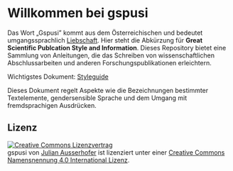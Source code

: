 # Willkommen bei gspusi

Das Wort „Gspusi” kommt aus dem Österreichischen und bedeutet umgangssprachlich [Liebschaft](https://de.wikipedia.org/wiki/Gspusi). Hier steht die Abkürzung für **Great Scientific Publcation Style and Information**. Dieses Repository bietet eine Sammlung von Anleitungen, die das Schreiben von wissenschaftlichen Abschlussarbeiten und anderen Forschungspublikationen erleichtern. 

Wichtigstes Dokument: [Styleguide](STYLEGUIDE.md)

Dieses Dokument regelt Aspekte wie die Bezeichnungen bestimmter Textelemente, gendersensible Sprache und dem Umgang mit fremdsprachigen Ausdrücken.  

## Lizenz ##

<a rel="license" href="http://creativecommons.org/licenses/by/4.0/"><img alt="Creative Commons Lizenzvertrag" style="border-width:0" src="https://i.creativecommons.org/l/by/4.0/88x31.png" /></a><br /><span xmlns:dct="http://purl.org/dc/terms/" href="http://purl.org/dc/dcmitype/Text" property="dct:title" rel="dct:type">gspusi</span> von <a xmlns:cc="http://creativecommons.org/ns#" href="http://ausserhofer.net" property="cc:attributionName" rel="cc:attributionURL">Julian Ausserhofer</a> ist lizenziert unter einer <a rel="license" href="http://creativecommons.org/licenses/by/4.0/">Creative Commons Namensnennung 4.0 International Lizenz</a>.
